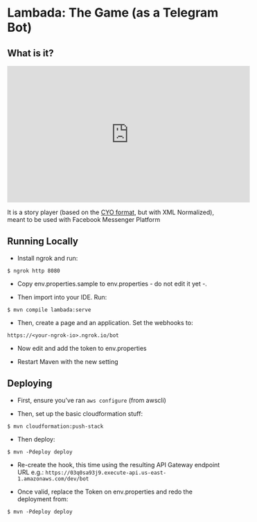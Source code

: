 # Lambada: The Game (as a Telegram Bot)

## What is it?

<iframe width="560" height="315" src="https://www.youtube.com/embed/JE_FWIicTXw" frameborder="0" allowfullscreen></iframe>

It is a story player (based on the [CYO format](http://danielstern.github.io/cyo/), but with XML Normalized), meant to be used with Facebook Messenger Platform

## Running Locally

 * Install ngrok and run:

```shell
$ ngrok http 8080
```

  * Copy env.properties.sample to env.properties - do not edit it yet -.

  * Then import into your IDE. Run:

```shell
$ mvn compile lambada:serve
```

  * Then, create a page and an application. Set the webhooks to:

```https://<your-ngrok-io>.ngrok.io/bot```

  * Now edit and add the token to env.properties

  * Restart Maven with the new setting

## Deploying

 * First, ensure you've ran ```aws configure``` (from awscli)

 * Then, set up the basic cloudformation stuff:

```shell
$ mvn cloudformation:push-stack
```

  * Then deploy:
  
```shell
$ mvn -Pdeploy deploy
```

  * Re-create the hook, this time using the resulting API Gateway endpoint URL e.g.: ```https://03q0sa93j9.execute-api.us-east-1.amazonaws.com/dev/bot```
  
  * Once valid, replace the Token on env.properties and redo the deployment from:

```shell
$ mvn -Pdeploy deploy
```
